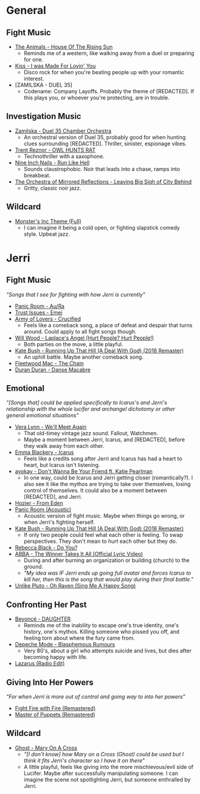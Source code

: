 # General
## Fight Music
- [The Animals - House Of The Rising Sun](https://youtu.be/AEuFaRBGDcw?si=_rJ_nuXxe5is8OJF) 
	- Reminds me of a western, like walking away from a duel or preparing for one.
- [Kiss - I was Made For Lovin' You](https://youtu.be/kLKr342VKaU?si=b3yDXTU9FJsRNMNF)
	- Disco rock for when you're beating people up with your romantic interest.
- [ZAMILSKA - DUEL 35]
	- Codename: Company Layoffs. Probably the theme of \[REDACTED]. If this plays you, or whoever you're protecting, are in trouble.

## Investigation Music
- [Zamilska - Duel 35 Chamber Orchestra](https://youtu.be/6Z5_LUZvnLg?si=8l5yEUC6xNBwBvjV)
	- An orchestral version of Duel 35, probably good for when hunting clues surrounding \[REDACTED]. Thriller, sinister, espionage vibes.
- [Trent Reznor - OWL HUNTS RAT](https://youtu.be/vvSFlAsK9vs?si=rhuemc4bcbntwQ4Y)
	- Technothriller with a saxophone.
- [Nine Inch Nails - Run Like Hell](https://youtu.be/_-BLflnCUv8?si=RrMUgBBW3XAAsSgH)
	- Sounds claustrophobic. Noir that leads into a chase, ramps into breakbeat.
- [The Orchestra of Mirrored Reflections - Leaving Big Sigh of City Behind](https://youtu.be/nlySgr_b-mQ?si=dCbQK9G4u9H7bQYR)
	- Gritty, classic noir jazz.
## Wildcard
- [Monster's Inc Theme (Full)](https://youtu.be/aMwSNDRP90o?si=HhDZPy92jEN1qYWW)
	- I can imagine it being a cold open, or fighting slapstick comedy style. Upbeat jazz.
# Jerri
## Fight Music
*"Songs that I see for fighting with how Jerri is currently"*
- [Panic Room - Au/Ra](https://youtu.be/HFD_DURA-N0?si=MFSbAx5Ip819xF2T)
- [Trust Issues - Emei](https://youtu.be/qejvs16xGZA?si=ZZeeyJNYa2X8V4p9)
- [Army of Lovers - Crucified](https://youtu.be/ab-IImsyhNM?si=rU2iyHY3UCM1k8YJ)
	- Feels like a comeback song, a place of defeat and despair that turns around. Could apply to all fight songs though.
- [Will Wood - Laplace's Angel (Hurt People? Hurt People!)](https://youtu.be/4rX5a3bnG4s?si=du58pnXCyAWiZDdy)
	- Both parties on the move, a little playful.
- [Kate Bush - Running Up That Hill (A Deal With God) (2018 Remaster)](https://youtu.be/HYwNM1t9ltI?si=craGdAAn6Ky1ln_n)
	- An uphill battle. Maybe another comeback song.
- [Fleetwood Mac - The Chain](https://youtu.be/xwTPvcPYaOo?si=NXvfwboBrSnekTqi)
- [Duran Duran - Danse Macabre](https://youtu.be/BpWrSTBP5rg?si=9jB89OKwNPeLaiX4)
## Emotional
*"\[Songs that] could be applied specifically to Icarus's and Jerri's relationship with the whole lucifer and archangel dichotomy or other general emotional situations"*
- [Vera Lynn - We'll Meet Again](https://youtu.be/HsM_VmN6ytk?si=eSazsLC-cTzNfXrN)
	- That old-timey vintage jazz sound. Fallout, Watchmen.
	- Maybe a moment between Jerri, Icarus, and \[REDACTED], before they walk away from each other.
- [Emma Blackery - Icarus](https://youtu.be/TklEhgZql4Q?si=4KmJmtczHhuSPkjK)
	- Feels like a credits song after Jerri and Icarus has had a heart to heart, but Icarus isn't listening.
- [ayokay - Don't Wanna Be Your Friend ft. Katie Pearlman](https://youtu.be/yNIzCtbshn0?si=FLg-n1pjBvEsFAmy)
	- In one way, could be Icarus and Jerri getting closer (romantically?). I also see it like the mythos are trying to take over themselves, losing control of themselves. It could also be a moment between \[REDACTED], and Jerri.
- [Hozier - From Eden](https://youtu.be/JmWbBUxSNUU?si=GJNJzfyQPZgs1B1s)
- [Panic Room (Acoustic)](https://youtu.be/FVT9NVHQ7NU?si=YzD_htqlyJdobREM)
	- Acoustic version of fight music. Maybe when things go wrong, or when Jerri's fighting herself.
- [Kate Bush - Running Up That Hill (A Deal With God) (2018 Remaster)](https://youtu.be/HYwNM1t9ltI?si=craGdAAn6Ky1ln_n)
	- If only two people could feel what each other is feeling. To swap perspectives. They don't mean to hurt each other but they do.
- [Rebecca Black - Do You?](https://www.youtube.com/watch?v=YPDARrwrdMM)
- [ABBA - The Winner Takes It All (Official Lyric Video)](https://youtu.be/81WhM9dOcYI?si=TY-xeif9Lv7KiuM1)
	- During and after burning an organization or building (church) to the ground.
	- *"My idea was IF Jerri ends up going full avatar and forces Icarus to kill her, then this is the song that would play during their final battle."*
- [Unlike Pluto - Oh Raven (Sing Me A Happy Song)](https://youtu.be/cl_NE_Si7hI?si=nbJsyOPQBmyFowOF)
## Confronting Her Past
- [Beyoncé - DAUGHTER](https://youtu.be/cjeC0zNqigo?si=lvs_-eIdggFxh1rT)
	- Reminds me of the inability to escape one's true identity, one's history, one's mythos. Killing someone who pissed you off, and feeling torn about where the fury came from.
- [Depeche Mode - Blasphemous Rumours](https://youtu.be/z6wygmw2wPA?si=zaja6IvMZoRk0sV9)
	- Very 80's, about a girl who attempts suicide and lives, but dies after becoming happy with life.
- [Lazarus (Radio Edit)](https://youtu.be/XCZaEW6nY7k?si=u1nmi-h-Ca67oGvv)
## Giving Into Her Powers
*"For when Jerri is more out of control and going way to into her powers"*
- [Fight Fire with Fire (Remastered)](https://youtu.be/8zSODUOoE8w?si=NCuNQd9abdB17Hoa)
- [Master of Puppets (Remastered)](https://youtu.be/E0ozmU9cJDg?si=popuTDNxwPAM3Abh)
## Wildcard
- [Ghost - Mary On A Cross](https://youtu.be/k5mX3NkA7jM?si=S9eQD9rygNrvq5al)
	- *"\[I don't know] how Mary on a Cross (Ghost) could be used but I think it fits Jerri's character so I have it on there"*
	- A little playful, feels like giving into the more mischievous/evil side of Lucifer. Maybe after successfully manipulating someone. I can imagine the scene not spotlighting Jerri, but someone enthralled by Jerri.
